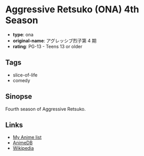 # Aggressive Retsuko (ONA) 4th Season

-   **type**: ona
-   **original-name**: アグレッシブ烈子第 4 期
-   **rating**: PG-13 - Teens 13 or older

## Tags

-   slice-of-life
-   comedy

## Sinopse

Fourth season of Aggressive Retsuko.

## Links

-   [My Anime list](https://myanimelist.net/anime/45489/Aggressive_Retsuko_ONA_4th_Season)
-   [AnimeDB](http://anidb.info/perl-bin/animedb.pl?show=anime&aid=15949)
-   [Wikipedia](https://en.wikipedia.org/wiki/Aggretsuko#Netflix_series)
